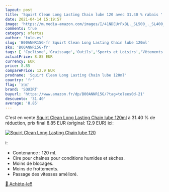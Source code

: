 ```yaml
---
layout: post
title: 'Squirt Clean Long Lasting Chain lube 120 avec 31.40 % rabais '
date: 2021-04-14 15:19:57
image: 'https://m.media-amazon.com/images/I/41NDEUrFxBL._SL500_._SL400_.jpg'
comments: true
category: ofertas
author: 'tole.es'
slug: 'B00ANNR15G-fr Squirt Clean Long Lasting Chain lube 120ml'
sku: 'B00ANNR15G-fr'
tags: [ 'Cyclisme','Graissage','Outils','Sports et Loisirs','Vêtements et équipement de sport','squirt', ]
actualPrice: 8.85 EUR
currency: EUR
price: 8.85
comparePrice: 12.9 EUR
prodname: 'Squirt Clean Long Lasting Chain lube 120ml'
country: 'fr'
flag: '🇫🇷'
brand: 'SQUIRT'
buyurl: 'https://www.amazon.fr/dp/B00ANNR15G/?tag=tolees0d-21'
descuento: '31.40'
average: '8.85'
---
```


C'est en vente [Squirt Clean Long Lasting Chain lube 120ml](https://www.amazon.fr/dp/B00ANNR15G/?tag=tolees0d-21)  à  31.40 % de réduction, prix final  8.85 EUR (original: 12.9 EUR) ici:

[![Squirt Clean Long Lasting Chain lube 120](https://m.media-amazon.com/images/I/41NDEUrFxBL._SL500_._SL400_.jpg)](https://www.amazon.fr/dp/B00ANNR15G/?tag=tolees0d-21)

ℹ️:

- Contenance : 120 ml.
- Cire pour chaînes pour conditions humides et sèches.
- Moins de blocages.
- Moins de frottements.
- Passage des vitesses amélioré.

[🛒 Achète-le!!](https://www.amazon.fr/dp/B00ANNR15G/?tag=tolees0d-21)
